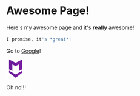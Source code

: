 # Awesome Page!

Here's my awesome page and it's **really** awesome!

```bash
I promise, it's *great*!
```

Go to [Google](http://google.com)!

![cool arrow](https://github.com/adam-p/markdown-here/raw/master/src/common/images/icon48.png "Cool Arrow")

Oh no!!!